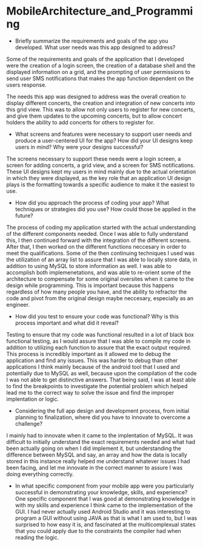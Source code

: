 # MobileArchitecture_and_Programming

- Briefly summarize the requirements and goals of the app you developed. What user needs was this app designed to address?

Some of the requirements and goals of the application that I developed were the creation of a login screen, the creation of a database shell and the displayed information on a grid, and the prompting of user permissions to send user SMS notifications that makes the app function dependent on the users response. 

The needs this app was designed to address was the overall creation to display different concerts, the creation and integration of new concerts into this grid view. This was to allow not only users to register for new concerts, and give them updates to the upcoming concerts, but to allow concert holders the ability to add concerts for others to register for.

- What screens and features were necessary to support user needs and produce a user-centered UI for the app? How did your UI designs keep users in mind? Why were your designs successful?

The screens necessary to support these needs were a login screen, a screen for adding concerts, a grid view, and a screen for SMS notifications. These UI designs kept my users in mind mainly due to the actual orientation in which they were displayed, as the key role that an application UI design plays is the formatting towards a specific audience to make it the easiest to use.

- How did you approach the process of coding your app? What techniques or strategies did you use? How could those be applied in the future?

The process of coding my application started with the actual understanding of the different components needed. Once I was able to fully understand this, I then continued forward with the integration of the different screens. After that, I then worked on the different functions neccesary in order to meet the qualifications. Some of the then continuing techniques I used was the utilization of an array list to assure that I was able to locally store data, in addition to using MySQL to store information as well. I was able to accomplish both implemenetations, and was able to re-orient some of the architecture to compensate for some original oversites when it came to the design while programming. This is important because this happens regardless of how many people you have, and the ability to refractor the code and pivot from the original design maybe neccesary, especially as an engineer.

- How did you test to ensure your code was functional? Why is this process important and what did it reveal?

Testing to ensure that my code was functional resulted in a lot of black box functional testing, as I would assure that I was able to compile my code in addition to utilizing each function to assure that the exact output required. This process is incredibly important as it allowed me to debug the application and find any issues. This was harder to debug than other applications I think mainly because of the android tool that I used and potentially due to MySQL as well, because upon the compilation of the code I was not able to get distinctive answers. That being said, I was at least able to find the breakpoints to investigate the potential problem which helped lead me to the correct way to solve the issue and find the improper implentation or logic.

- Considering the full app design and development process, from initial planning to finalization, where did you have to innovate to overcome a challenge?

I mainly had to innovate when it came to the implentation of MySQL. It was difficult to initially understand the exact requirements needed and what had been actually going on when I did implement it, but understanding the difference between MySQL and say, an array and how the data is locally stored in this instance really helped me understand whatever issues I had been facing, and let me innovate in the correct manner to assure I was doing everything correctly.

- In what specific component from your mobile app were you particularly successful in demonstrating your knowledge, skills, and experience?
One specific component that I was good at demonstrating knowledge in with my skills and experience I think came to the implementation of the GUI. I had never actually used Android Studio and it was interesting to program a GUI without using JAVA as that is what I am used to, but I was surprised to how easy it is, and fascinated at the multicomplexual states that you could apply due to the constraints the compiler had when reading the logic.
